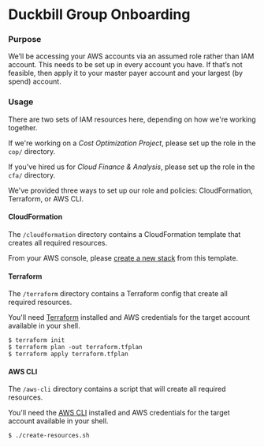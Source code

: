 # Duckbill Group Onboarding

### Purpose
We’ll be accessing your AWS accounts via an assumed role rather than IAM account. This needs to be set up in every account you have. If that’s not feasible, then apply it to your master payer account and your largest (by spend) account.

### Usage

There are two sets of IAM resources here, depending on how we're working together.

If we're working on a *Cost Optimization Project*, please set up the role in the `cop/` directory.

If you've hired us for *Cloud Finance & Analysis*, please set up the role in the `cfa/` directory.

We've provided three ways to set up our role and policies: CloudFormation, Terraform, or AWS CLI.

#### CloudFormation

The `/cloudformation` directory contains a CloudFormation template that creates all required resources.

From your AWS console, please [create a new stack](https://docs.aws.amazon.com/AWSCloudFormation/latest/UserGuide/cfn-console-create-stack.html) from this template.

#### Terraform

The `/terraform` directory contains a Terraform config that create all required resources.

You'll need [Terraform](https://www.terraform.io/) installed and AWS credentials for the target account available in your shell.

```
$ terraform init
$ terraform plan -out terraform.tfplan
$ terraform apply terraform.tfplan
```

#### AWS CLI

The `/aws-cli` directory contains a script that will create all required resources.

You'll need the [AWS CLI](https://aws.amazon.com/cli/) installed and AWS credentials for the target account available in your shell.

```
$ ./create-resources.sh
```
